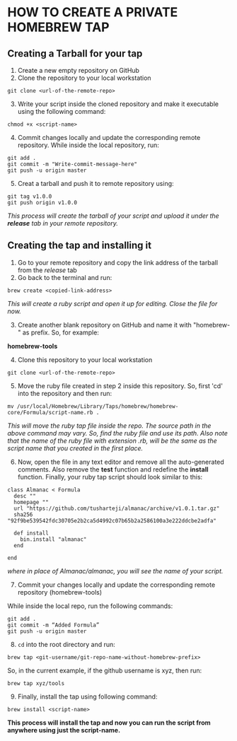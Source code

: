 # HOW TO CREATE A PRIVATE HOMEBREW TAP

## Creating a Tarball for your tap

1. Create a new empty repository on GitHub
2. Clone the repository to your local workstation

```git clone <url-of-the-remote-repo>```

3. Write your script inside the cloned repository and make it executable using the following command:

```chmod +x <script-name>```

4. Commit changes locally and update the corresponding remote repository. While inside the local repository, run: 

```
git add .
git commit -m "Write-commit-message-here"
git push -u origin master
```

5. Creat a tarball and push it to remote repository using:

```
git tag v1.0.0
git push origin v1.0.0
```

*This process will create the tarball of your script and upload it under the **release** tab in your remote repository.*



## Creating the tap and installing it

1. Go to your remote repository and copy the link address of the tarball from the *release* tab
2. Go back to the terminal and run:

```brew create <copied-link-address>```

*This will create a ruby script and open it up for editing. Close the file for now.*

3. Create another blank repository on GitHub and name it with "homebrew-" as prefix. So, for example:

**homebrew-tools**

4. Clone this repository to your local workstation

```git clone <url-of-the-remote-repo>```

5. Move the ruby file created in step 2 inside this repository. So, first 'cd' into the repository and then run:

```mv /usr/local/Homebrew/Library/Taps/homebrew/homebrew-core/Formula/script-name.rb .```

*This will move the ruby tap file inside the repo. The source path in the above command may vary. So, find the ruby file and use its path.*
*Also note that the name of the ruby file with extension .rb, will be the same as the script name that you created in the first place.*

6. Now, open the file in any text editor and remove all the auto-generated comments. Also remove the **test** function and redefine the **install** function. Finally, your ruby tap script should look similar to this:

```
class Almanac < Formula
  desc ""
  homepage ""
  url "https://github.com/tusharteji/almanac/archive/v1.0.1.tar.gz"
  sha256 "92f9be539542fdc30705e2b2ca5d4992c07b65b2a2586100a3e222ddcbe2adfa"

  def install
    bin.install "almanac"
  end

end
```

*where in place of Almanac/almanac, you will see the name of your script.*

7. Commit your changes locally and update the corresponding remote repository (homebrew-tools)

While inside the local repo, run the following commands:
 
```
git add .
git commit -m “Added Formula”
git push -u origin master
```

8. ```cd``` into the root directory and run:

```brew tap <git-username/git-repo-name-without-homebrew-prefix>```

So, in the current example, if the github username is xyz, then run:

```brew tap xyz/tools```

9. Finally, install the tap using following command:

```brew install <script-name>```


**This process will install the tap and now you can run the script from anywhere using just the script-name.**
